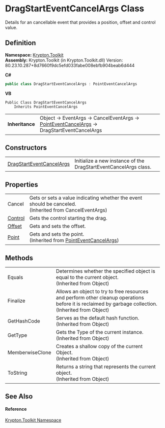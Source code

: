 # DragStartEventCancelArgs Class


Details for an cancellable event that provides a position, offset and control value.



## Definition
**Namespace:** <a href="79d2eac2-21f4-54ff-7552-b20c33c30600.md">Krypton.Toolkit</a>  
**Assembly:** Krypton.Toolkit (in Krypton.Toolkit.dll) Version: 80.23.10.287+8d7660f9dc5efd033fabe008ebfb904beab6d444

**C#**
``` C#
public class DragStartEventCancelArgs : PointEventCancelArgs
```
**VB**
``` VB
Public Class DragStartEventCancelArgs
	Inherits PointEventCancelArgs
```

<table><tr><td><strong>Inheritance</strong></td><td>Object  →  EventArgs  →  CancelEventArgs  →  <a href="2370d9ea-c3a1-9955-5f08-3af8f25c8827.md">PointEventCancelArgs</a>  →  DragStartEventCancelArgs</td></tr>
</table>



## Constructors
<table>
<tr>
<td><a href="1d5b895b-3d65-8007-e06f-c35f2a39a64f.md">DragStartEventCancelArgs</a></td>
<td>Initialize a new instance of the DragStartEventCancelArgs class.</td></tr>
</table>

## Properties
<table>
<tr>
<td>Cancel</td>
<td>Gets or sets a value indicating whether the event should be canceled.<br />(Inherited from CancelEventArgs)</td></tr>
<tr>
<td><a href="bbb7cf15-7c86-0598-fe2b-c280d3e2468f.md">Control</a></td>
<td>Gets the control starting the drag.</td></tr>
<tr>
<td><a href="5ebf838f-3d39-f59c-6ce1-7471c4063258.md">Offset</a></td>
<td>Gets and sets the offset.</td></tr>
<tr>
<td><a href="c31272b3-71f0-81a8-baa6-be175322b52b.md">Point</a></td>
<td>Gets and sets the point.<br />(Inherited from <a href="2370d9ea-c3a1-9955-5f08-3af8f25c8827.md">PointEventCancelArgs</a>)</td></tr>
</table>

## Methods
<table>
<tr>
<td>Equals</td>
<td>Determines whether the specified object is equal to the current object.<br />(Inherited from Object)</td></tr>
<tr>
<td>Finalize</td>
<td>Allows an object to try to free resources and perform other cleanup operations before it is reclaimed by garbage collection.<br />(Inherited from Object)</td></tr>
<tr>
<td>GetHashCode</td>
<td>Serves as the default hash function.<br />(Inherited from Object)</td></tr>
<tr>
<td>GetType</td>
<td>Gets the Type of the current instance.<br />(Inherited from Object)</td></tr>
<tr>
<td>MemberwiseClone</td>
<td>Creates a shallow copy of the current Object.<br />(Inherited from Object)</td></tr>
<tr>
<td>ToString</td>
<td>Returns a string that represents the current object.<br />(Inherited from Object)</td></tr>
</table>

## See Also


#### Reference
<a href="79d2eac2-21f4-54ff-7552-b20c33c30600.md">Krypton.Toolkit Namespace</a>  
